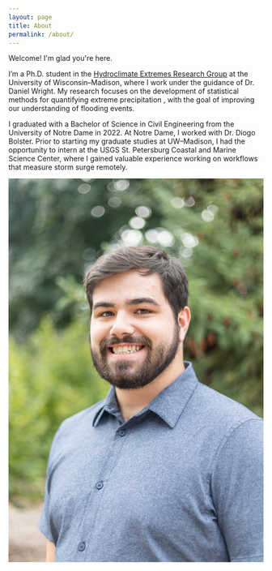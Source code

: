 ```yaml
---
layout: page
title: About
permalink: /about/
---
```


Welcome! I'm glad you're here.

I’m a Ph.D. student in the [Hydroclimate Extremes Research Group](https://her.cee.wisc.edu/) at the University of Wisconsin–Madison, where I work under the guidance of Dr. Daniel Wright. My research focuses on the development of statistical methods for quantifying extreme precipitation , with the goal of improving our understanding of flooding events.

I graduated with a Bachelor of Science in Civil Engineering from the University of Notre Dame in 2022. At Notre Dame, I worked with Dr. Diogo Bolster. Prior to starting my graduate studies at UW–Madison, I had the opportunity to intern at the USGS St. Petersburg Coastal and Marine Science Center, where I gained valuable experience working on workflows that measure storm surge remotely.

![Group Photo](assets/images/headshot.jpg)
